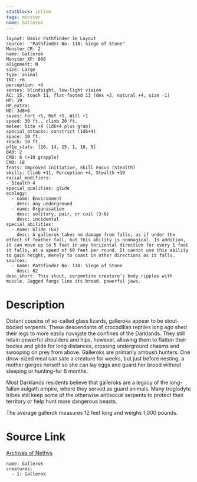 ```yaml
---
statblock: inline
tags: monster
name: Gallerok
---
```

```statblock
layout: Basic Pathfinder 1e Layout
source:  "Pathfinder No. 118: Siege of Stone"
Monster_CR: 2
name: Gallerok
Monster_XP: 600
alignment: N
size: Large
type: animal
INI: +6
perception: +4
senses: blindsight, low-light vision
AC: 15, touch 11, flat-footed 13 (dex +2, natural +4, size -1)
HP: 19
HP_extra: 
HD: 3d8+6
saves: Fort +5, Ref +5, Will +1
speed: 30 ft., climb 20 ft.
melee: bite +4 (1d6+4 plus grab)
special_attacks: constrict (1d6+4)
space: 10 ft.
reach: 10 ft.
pf1e_stats: [16, 14, 15, 1, 10, 5]
BAB: 2
CMB: 6 (+10 grapple)
CMD: 18
feats: Improved Initiative, Skill Focus (Stealth)
skills: Climb +11, Perception +4, Stealth +10
racial_modifiers:
- Stealth 4
special_qualities: glide
ecology:
  - name: Environment
    desc: any underground
  - name: Organisation
    desc: solitary, pair, or coil (3-6)
    desc: incidental
special_abilities:
  - name: Glide (Ex)
    desc: A gallerok takes no damage from falls, as if under the effect of feather fall, but this ability is nonmagical. In addition, it can move up to 5 feet in any horizontal direction for every 1 foot it falls, at a speed of 60 feet per round. It cannot use this ability to gain height, merely to coast in other directions as it falls.
sources:
  - name: Pathfinder No. 118: Siege of Stone
    desc: 82
desc_short: This stout, serpentine creature’s body ripples with muscle. Jagged fangs line its broad, powerful jaws.
```
# Description
Distant cousins of so-called glass lizards, galleroks appear to be stout-bodied serpents. These descendants of crocodilian reptiles long ago shed their legs to more easily navigate the confines of the Darklands. They still retain powerful shoulders and hips, however, allowing them to flatten their bodies and glide for long distances, crossing underground chasms and swooping on prey from above. Galleroks are primarily ambush hunters. One drow-sized meal can sate a creature for weeks, but just before nesting, a mother gorges herself so she can lay eggs and guard her brood without sleeping or hunting-for 6 months.

 Most Darklands residents believe that galleroks are a legacy of the long-fallen xulgath empire, where they served as guard animals. Many troglodyte tribes still keep some of the otherwise antisocial serpents to protect their territory or help hunt more dangerous beasts.

 The average gallerok measures 12 feet long and weighs 1,000 pounds.
# Source Link
[Archives of Nethys](https://aonprd.com/MonsterDisplay.aspx?ItemName=Gallerok)
```encounter-table
name: Gallerok
creatures:
  - 1: Gallerok
```
